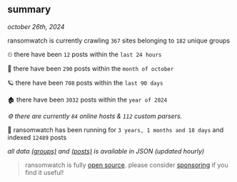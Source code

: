 
## summary
_october 26th, 2024_

ransomwatch is currently crawling `367` sites belonging to `182` unique groups

⏲ there have been `12` posts within the `last 24 hours`

🦈 there have been `290` posts within the `month of october`

🪐 there have been `708` posts within the `last 90 days`

🏚 there have been `3032` posts within the `year of 2024`

_⚙️ there are currently `84` online hosts & `112` custom parsers._

🦕 ransomwatch has been running for `3 years, 1 months and 18 days` and indexed `12489` posts

_all data  [(groups)](http://ransomwhat.telemetry.ltd/groups) and [(posts)](http://ransomwhat.telemetry.ltd/posts) is available in JSON (updated hourly)_

> ransomwatch is fully [open source](https://github.com/joshhighet/ransomwatch#ransomwatch--). please consider [sponsoring](https://github.com/sponsors/joshhighet) if you find it useful!
